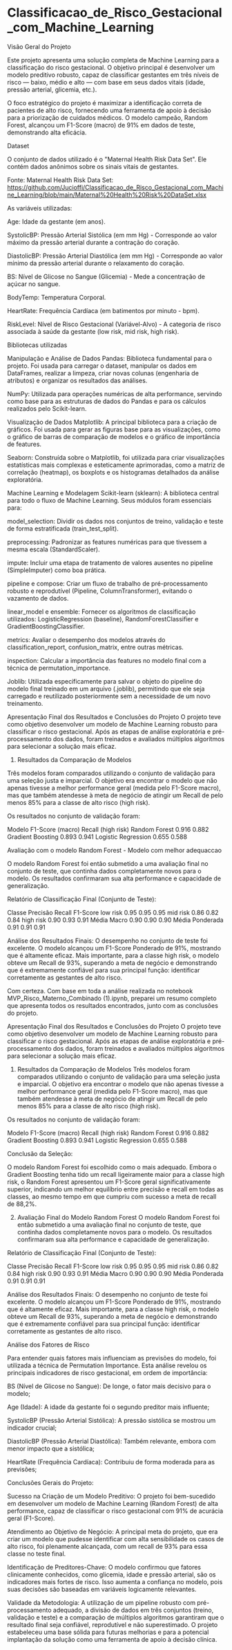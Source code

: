 # Classificacao_de_Risco_Gestacional_com_Machine_Learning

Visão Geral do Projeto

Este projeto apresenta uma solução completa de Machine Learning para a classificação do risco gestacional. O objetivo principal é desenvolver um modelo preditivo robusto, capaz de classificar gestantes em três níveis de risco — baixo, médio e alto — com base em seus dados vitais (idade, pressão arterial, glicemia, etc.).

O foco estratégico do projeto é maximizar a identificação correta de pacientes de alto risco, fornecendo uma ferramenta de apoio à decisão para a priorização de cuidados médicos. O modelo campeão, Random Forest, alcançou um F1-Score (macro) de 91% em dados de teste, demonstrando alta eficácia.

Dataset

O conjunto de dados utilizado é o "Maternal Health Risk Data Set". Ele contém dados anônimos sobre os sinais vitais de gestantes.

Fonte: Maternal Health Risk Data Set: https://github.com/Jucioffi/Classificacao_de_Risco_Gestacional_com_Machine_Learning/blob/main/Maternal%20Health%20Risk%20DataSet.xlsx

As variáveis utilizadas:

Age: Idade da gestante (em anos).

SystolicBP: Pressão Arterial Sistólica (em mm Hg) - Corresponde ao valor máximo da pressão arterial durante a contração do coração.

DiastolicBP: Pressão Arterial Diastólica (em mm Hg) - Corresponde ao valor mínimo da pressão arterial durante o relaxamento do coração.

BS: Nível de Glicose no Sangue (Glicemia) - Mede a concentração de açúcar no sangue.

BodyTemp: Temperatura Corporal.

HeartRate: Frequência Cardíaca (em batimentos por minuto - bpm).

RiskLevel: Nível de Risco Gestacional (Variável-Alvo) - A categoria de risco associada à saúde da gestante (low risk, mid risk, high risk).

Bibliotecas utilizadas

Manipulação e Análise de Dados
Pandas: Biblioteca fundamental para o projeto. Foi usada para carregar o dataset, manipular os dados em DataFrames, realizar a limpeza, criar novas colunas (engenharia de atributos) e organizar os resultados das análises.

NumPy: Utilizada para operações numéricas de alta performance, servindo como base para as estruturas de dados do Pandas e para os cálculos realizados pelo Scikit-learn.

Visualização de Dados
Matplotlib: A principal biblioteca para a criação de gráficos. Foi usada para gerar as figuras base para as visualizações, como o gráfico de barras de comparação de modelos e o gráfico de importância de features.

Seaborn: Construída sobre o Matplotlib, foi utilizada para criar visualizações estatísticas mais complexas e esteticamente aprimoradas, como a matriz de correlação (heatmap), os boxplots e os histogramas detalhados da análise exploratória.

Machine Learning e Modelagem
Scikit-learn (sklearn): A biblioteca central para todo o fluxo de Machine Learning. Seus módulos foram essenciais para:

model_selection: Dividir os dados nos conjuntos de treino, validação e teste de forma estratificada (train_test_split).

preprocessing: Padronizar as features numéricas para que tivessem a mesma escala (StandardScaler).

impute: Incluir uma etapa de tratamento de valores ausentes no pipeline (SimpleImputer) como boa prática.

pipeline e compose: Criar um fluxo de trabalho de pré-processamento robusto e reprodutível (Pipeline, ColumnTransformer), evitando o vazamento de dados.

linear_model e ensemble: Fornecer os algoritmos de classificação utilizados: LogisticRegression (baseline), RandomForestClassifier e GradientBoostingClassifier.

metrics: Avaliar o desempenho dos modelos através do classification_report, confusion_matrix, entre outras métricas.

inspection: Calcular a importância das features no modelo final com a técnica de permutation_importance.

Joblib: Utilizada especificamente para salvar o objeto do pipeline do modelo final treinado em um arquivo (.joblib), permitindo que ele seja carregado e reutilizado posteriormente sem a necessidade de um novo treinamento.

Apresentação Final dos Resultados e Conclusões do Projeto
O projeto teve como objetivo desenvolver um modelo de Machine Learning robusto para classificar o risco gestacional. Após as etapas de análise exploratória e pré-processamento dos dados, foram treinados e avaliados múltiplos algoritmos para selecionar a solução mais eficaz.

1. Resultados da Comparação de Modelos
   
Três modelos foram comparados utilizando o conjunto de validação para uma seleção justa e imparcial. O objetivo era encontrar o modelo que não apenas tivesse a melhor performance geral (medida pelo F1-Score macro), mas que também atendesse à meta de negócio de atingir um Recall de pelo menos 85% para a classe de alto risco (high risk).

Os resultados no conjunto de validação foram:

Modelo	F1-Score (macro)	Recall (high risk)
Random Forest	0.916	0.882
Gradient Boosting	0.893	0.941
Logistic Regression	0.655	0.588

Avaliação com o modelo Random Forest - Modelo com melhor adequaccao
 
O modelo Random Forest foi então submetido a uma avaliação final no conjunto de teste, que continha dados completamente novos para o modelo. Os resultados confirmaram sua alta performance e capacidade de generalização.

Relatório de Classificação Final (Conjunto de Teste):

Classe	Precisão	Recall	F1-Score
low risk	0.95	0.95	0.95
mid risk	0.86	0.82	0.84
high risk	0.90	0.93	0.91
Média Macro	0.90	0.90	0.90
Média Ponderada	0.91	0.91	0.91

Análise dos Resultados Finais:
O desempenho no conjunto de teste foi excelente. O modelo alcançou um F1-Score Ponderado de 91%, mostrando que é altamente eficaz. Mais importante, para a classe high risk, o modelo obteve um Recall de 93%, superando a meta de negócio e demonstrando que é extremamente confiável para sua principal função: identificar corretamente as gestantes de alto risco.

Com certeza. Com base em toda a análise realizada no notebook MVP_Risco_Materno_Combinado (1).ipynb, preparei um resumo completo que apresenta todos os resultados encontrados, junto com as conclusões do projeto.

Apresentação Final dos Resultados e Conclusões do Projeto
O projeto teve como objetivo desenvolver um modelo de Machine Learning robusto para classificar o risco gestacional. Após as etapas de análise exploratória e pré-processamento dos dados, foram treinados e avaliados múltiplos algoritmos para selecionar a solução mais eficaz.

1. Resultados da Comparação de Modelos
Três modelos foram comparados utilizando o conjunto de validação para uma seleção justa e imparcial. O objetivo era encontrar o modelo que não apenas tivesse a melhor performance geral (medida pelo F1-Score macro), mas que também atendesse à meta de negócio de atingir um Recall de pelo menos 85% para a classe de alto risco (high risk).

Os resultados no conjunto de validação foram:

Modelo	F1-Score (macro)	Recall (high risk)
Random Forest	0.916	0.882
Gradient Boosting	0.893	0.941
Logistic Regression	0.655	0.588


Conclusão da Seleção:

O modelo Random Forest foi escolhido como o mais adequado. Embora o Gradient Boosting tenha tido um recall ligeiramente maior para a classe high risk, o Random Forest apresentou um F1-Score geral significativamente superior, indicando um melhor equilíbrio entre precisão e recall em todas as classes, ao mesmo tempo em que cumpriu com sucesso a meta de recall de 88,2%.

2. Avaliação Final do Modelo Random Forest
O modelo Random Forest foi então submetido a uma avaliação final no conjunto de teste, que continha dados completamente novos para o modelo. Os resultados confirmaram sua alta performance e capacidade de generalização.

Relatório de Classificação Final (Conjunto de Teste):

Classe	Precisão	Recall	F1-Score
low risk	0.95	0.95	0.95
mid risk	0.86	0.82	0.84
high risk	0.90	0.93	0.91
Média Macro	0.90	0.90	0.90
Média Ponderada	0.91	0.91	0.91

Análise dos Resultados Finais:
O desempenho no conjunto de teste foi excelente. O modelo alcançou um F1-Score Ponderado de 91%, mostrando que é altamente eficaz. Mais importante, para a classe high risk, o modelo obteve um Recall de 93%, superando a meta de negócio e demonstrando que é extremamente confiável para sua principal função: identificar corretamente as gestantes de alto risco.

Análise dos Fatores de Risco

Para entender quais fatores mais influenciam as previsões do modelo, foi utilizada a técnica de Permutation Importance. Esta análise revelou os principais indicadores de risco gestacional, em ordem de importância:

BS (Nível de Glicose no Sangue): De longe, o fator mais decisivo para o modelo;

Age (Idade): A idade da gestante foi o segundo preditor mais influente;

SystolicBP (Pressão Arterial Sistólica): A pressão sistólica se mostrou um indicador crucial;

DiastolicBP (Pressão Arterial Diastólica): Também relevante, embora com menor impacto que a sistólica;

HeartRate (Frequência Cardíaca): Contribuiu de forma moderada para as previsões;

Conclusões Gerais do Projeto:

Sucesso na Criação de um Modelo Preditivo: O projeto foi bem-sucedido em desenvolver um modelo de Machine Learning (Random Forest) de alta performance, capaz de classificar o risco gestacional com 91% de acurácia geral (F1-Score).

Atendimento ao Objetivo de Negócio: A principal meta do projeto, que era criar um modelo que pudesse identificar com alta sensibilidade os casos de alto risco, foi plenamente alcançada, com um recall de 93% para essa classe no teste final.

Identificação de Preditores-Chave: O modelo confirmou que fatores clinicamente conhecidos, como glicemia, idade e pressão arterial, são os indicadores mais fortes de risco. Isso aumenta a confiança no modelo, pois suas decisões são baseadas em variáveis logicamente relevantes.

Validade da Metodologia: A utilização de um pipeline robusto com pré-processamento adequado, a divisão de dados em três conjuntos (treino, validação e teste) e a comparação de múltiplos algoritmos garantiram que o resultado final seja confiável, reprodutível e não superestimado. O projeto estabeleceu uma base sólida para futuras melhorias e para a potencial implantação da solução como uma ferramenta de apoio à decisão clínica.

